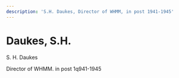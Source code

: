 ```yaml
---
description: 'S.H. Daukes, Director of WHMM, in post 1941-1945'
---
```


# Daukes, S.H.

S. H. Daukes

Director of WHMM. in post 1q941-1945


